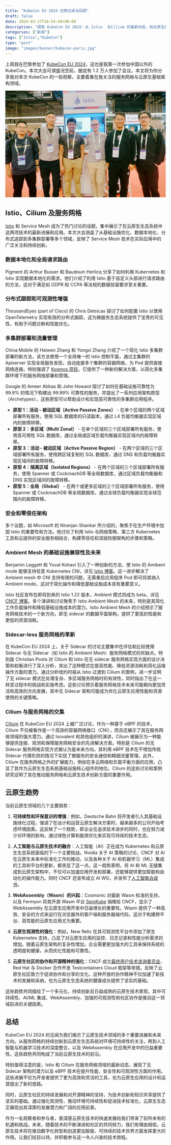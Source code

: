 ```yaml
---
title: "KubeCon EU 2024 巴黎见闻与回顾"
draft: false
date: 2024-03-27T16:54:49+08:00
description: "探索 KubeCon EU 2024：从 Istio  与Cilium 的最新动态，到云原生趋势如 AI 融合、Wasm 崛起、增强观测性的深入解读。"
categories: ["新闻"]
tags: ["Istio","KubeCon"]
type: "post"
image: "images/banner/kubecon-paris.jpg"
---
```


上周我在巴黎参加了 [KubeCon EU 2024](https://events.linuxfoundation.org/kubecon-cloudnativecon-europe/)，这也是我第一次参加中国以外的 KubeCon。本次大会可谓盛况空前，据说有 1.2 万人参加了会议。本文将为你分享我对本次 KubeCon 的一些观察，主要着重在我关注的服务网格与云原生基础架构领域。

![Istio Contributor 在 KubeCon EU Istio 展台](istio-day.jpg)

## Istio、Cilium 及服务网格

[Istio](https://istio.io) 和 Service Mesh 成为了热门讨论的话题，集中展示了在云原生生态系统中这两项技术的最新进展和应用。本次大会涵盖了从基础设施优化、数据本地化、分布式追踪到多集群部署等多个领域，反映了 Service Mesh 技术在实际应用中的广泛关注和持续创新。

### 数据本地化和全局请求路由

Pigment 的 Arthur Busser 和 Baudouin Herlicq 分享了如何利用 Kubernetes 和 Istio 实现数据本地化的需求。他们介绍了利用 Istio 基于自定义头部进行请求路由的方法，这对于满足如 GDPR 和 CCPA 等法规的数据驻留要求至关重要。

### 分布式跟踪和可观测性增强

ThousandEyes (part of Cisco) 的 Chris Detsicas 探讨了如何配置 Istio 以使用 OpenTelemetry 实现有效的分布式跟踪，这为微服务生态系统提供了宝贵的可见性，有助于问题诊断和性能优化。

### 多集群部署和流量管理

China Mobile 的 Haiwen Zhang 和 Yongxi Zhang 介绍了一个简化 Istio 多集群部署的新方法，该方法使用一个全局唯一的 Istio 控制平面，通过主集群的 Apiserver 实现全局服务发现，自动连接多个集群的容器网络，为 Pod 提供直接网络连接。特别强调了 [Kosmos 项目](https://github.com/kosmos-io/kosmos)，它提供了一种新的解决方案，以简化多集群环境下的服务网格部署和管理。

Google 的 Ameer Abbas 和 John Howard 探讨了如何在基础设施可靠性为 99.9% 的情况下构建出 99.99% 可靠性的服务，并提出了一系列应用架构原型（Archetypes），这些原型可以帮助设计和实现高可靠性的多集群应用程序。

- **原型 1：活动 - 被动区域（Active Passive Zones）** - 在单个区域的两个区域部署所有服务，使用 SQL 数据库的只读副本，通过 L4 负载均衡器实现区域内的故障转移。
- **原型 2：多区域（Multi Zonal）** - 在单个区域的三个区域部署所有服务，使用高可用性 SQL 数据库，通过全局或区域负载均衡器实现区域内的故障转移。
- **原型 3：活动 - 被动区域（Active Passive Region）** - 在两个区域的三个区域部署所有服务，使用跨区域复制的 SQL 数据库，通过 DNS 和负载均衡器实现区域间的故障转移。
- **原型 4：隔离区域（Isolated Regions）** - 在两个区域的三个区域部署所有服务，使用 Spanner 或 CockroachDB 等全局数据库，通过区域负载均衡器和 DNS 实现区域间的故障转移。
- **原型 5：全局（Global）** - 在两个或更多区域的三个区域部署所有服务，使用 Spanner 或 CockroachDB 等全局数据库，通过全球负载均衡器实现全球范围内的故障转移。

### 安全和零信任架构

多个议题，如 Microsoft 的 Niranjan Shankar 所介绍的，聚焦于在生产环境中加固 Istio 的重要性和方法。他讨论了利用 Istio 与网络策略、第三方 Kubernetes 工具和云提供的安全服务相结合，构建零信任和深层防御架构的步骤和策略。

### Ambient Mesh 的基础设施兼容性及未来

Benjamin Leggett 和 Yuval Kohavi 引入了一种创新的方法，使 Istio 的 Amibent mode 能够支持任意 Kubernetes CNI，详见 [Istio 博客](https://istio.io/latest/zh/blog/2024/inpod-traffic-redirection-ambient/)。这一进步解决了 Ambient mesh 中 CNI 支持有限的问题，无需重启应用程序 Pod 即可将其纳入 Ambient mode，这对于简化操作和降低基础设施成本具有重要意义。

Istio 社区宣布在即将到来的 Istio 1.22 版本，Ambient 模式将成为 beta，详见 [CNCF 博客](https://www.cncf.io/blog/2024/03/19/istio-announces-the-beta-release-of-ambient-mode/)。多个演讲和讨论聚焦于 Istio Ambient Mesh 的未来，特别是其简化工作负载操作和降低基础设施成本的潜力。Istio Ambient Mesh 的介绍预示了服务网格技术的一个新方向，即无 sidecar 的数据平面架构，提供了更高的性能和更低的资源消耗。

### Sidecar-less 服务网格的革新

在 KubeCon EU 2024 上，关于 Sidecar 的讨论主要集中在评估和比较使用 Sidecar 与无 Sidecar（如 Istio 的 Ambient Mesh）服务网格模式的优缺点。特别是 Christian Posta 对 Cilium 和 Istio 在无 sidecar 服务网格实现方面的设计决策和权衡进行了深入分析，突出了这种模式在提高性能、降低资源消耗和简化运维操作方面的潜力。通过分析纽约时报从 Istio 过渡到 Cilium 的案例，进一步证明了无 sidecar 模式在处理复杂、多区域服务网格时的有效性，同时指出了在这一转变过程中的挑战和实施考虑。这些讨论预示着服务网格技术未来可能朝向更加灵活和高效的方向发展，其中无 Sidecar 架构可能成为优化云原生应用性能和资源使用的关键策略。

### Cilium 与服务网格的交集

[Cilium](https://cilium.io) 在 KubeCon EU 2024 上被广泛讨论，作为一种基于 eBPF 的技术，Cilium 不仅被看作是一个高效的容器网络接口（CNI），而且还展示了其在服务网格领域的强大潜力。通过 Isovalent 和其他组织的演讲，Cilium 被展示为一种能够提供连接、观测和保障服务网格安全的先进解决方案。特别是 Cilium 的无 Sidecar 服务网格实现方式被认为是未来方向，其利用 eBPF 技术在不增加传统 Sidecar 代理负担的情况下实现了微服务的安全通信和精细流量管理。此外，Cilium 在服务网格之外的扩展能力，例如在多云网络和负载平衡方面的应用，凸显了其作为云原生生态系统基础设施核心组件的地位。Cilium 的这些讨论和案例研究证明了其在推动服务网格和云原生技术创新方面的重要作用。

## 云原生趋势

当前云原生领域的几个主要趋势：

1. **可持续性和环保意识的增强**：例如，Deutsche Bahn 将开发者引入其基础设施绿化过程，强调了在设计和运营云原生解决方案时，越来越多的公司开始考虑环境因素。这反映了一个趋势，即企业在追求技术进步的同时，也在努力减少对环境的影响，通过绿色计算和能效优化来实现可持续的技术生态。

2. **人工智能与云原生技术的融合**：人工智能（AI）正在成为 Kubernetes 和云原生生态系统面临的下一个主要挑战。Nvidia 关于 AI 策略的讨论、CNCF 对 AI 在云原生未来中标准化工作的推动，以及各种关于 AI 和机器学习（ML）集成的工具和平台的更新，都突显了这一点。这一趋势表明，将 AI 和 ML 无缝集成到云原生架构中，不仅可以加速应用开发和部署，还能够提供更加智能和自动化的操作能力。同时 CNCF 还宣布成立 AI WG，并发布了[人工智能白皮书](https://www.cncf.io/reports/cloud-native-artificial-intelligence-whitepaper/)。

3. **WebAssembly（Wasm）的兴起**：Cosmonic 对最新 Wasm 标准的支持，以及 Fermyon 将其开源 Wasm 平台 [SpinKube](https://www.spinkube.dev/) 捐赠给 CNCF，显示了 WebAssembly 在云原生应用开发中日益增长的重要性。Wasm 提供了一种高效、安全的方式来运行在浏览器外的客户端和服务器端代码，这对于构建跨平台、高性能的云原生应用尤为重要。

4. **云原生观测性的强化**：例如，New Relic 在其可观测性平台中添加了原生 Kubernetes 支持，凸显了对云原生应用的监控、日志记录和性能分析需求的增加。随着云原生架构的复杂性增加，企业需要更加强大的工具来保持系统的透明度和健康，从而优化性能和可靠性。

5. **云原生社区的协作和开源精神的强化**：CNCF 成立[最终用户技术咨询委员会](https://www.cncf.io/people/end-user-technical-advisory-board/)、Red Hat 与 Docker 合作开发 Testcontainers Cloud 框架等举措，反映了云原生社区致力于促进协作和分享的文化。这种开放的协作精神不仅加速了新技术的发展和采纳，也为云原生生态系统的健康成长提供了坚实的基础。

这些趋势共同描绘了一个多元化、持续创新且日益成熟的云原生技术景观，其中可持续性、AI/ML 集成、WebAssembly、加强的可观测性和社区协作是推动这一领域前进的关键因素。

## 总结

KubeCon EU 2024 的见闻为我们揭示了云原生技术领域的多个重要进展和未来方向。从服务网格的持续创新到云原生生态系统对环境可持续性的关注，再到人工智能与机器学习技术的深度整合，以及 WebAssembly 在应用开发中的日益重要性，这些趋势共同构成了当前云原生技术的前沿。

特别值得注意的是，Istio 和 Cilium 在服务网格领域的最新动态，展现了无 Sidecar 架构的潜力以及 eBPF 技术在提升性能、安全性和可观测性方面的作用。这些进展不仅为开发者提供了更为高效和灵活的工具，也为云原生应用的设计和运营提出了新的思路。

同时，云原生社区的持续发展和对开源精神的坚持，为技术创新和知识共享提供了坚实的基础。通过强化观测性、推动环境可持续性和促进技术标准化，云原生生态正展现出其深厚的发展潜力和广阔的应用前景。

作为一名观察者和参与者，我深感云原生技术的快速发展给我们带来了前所未有的机遇和挑战。未来，随着技术的不断演进和社区的共同努力，我们有理由相信，云原生技术将在推动数字化转型和创造更加智能、可持续的技术世界方面发挥更大的作用。让我们拭目以待，并积极参与这一令人兴奋的技术旅程。

